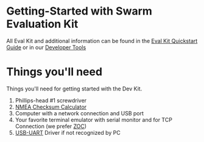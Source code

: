 # Getting-Started with Swarm Evaluation Kit

All Eval Kit and additional information can be found in the [Eval Kit Quickstart Guide](https://swarm.space/wp-content/uploads/2021/04/Swarm-Eval-Kit-Quickstart-Guide.pdf) or in our [Developer Tools](https://swarm.space/developertools/)

# Things you'll need 
Things you'll need for getting started with the Dev Kit. 

1. Phillips-head #1 screwdriver
2. [NMEA Checksum Calculator](https://nmeachecksum.eqth.net/)
3. Computer with a network connection and USB port 
4. Your favorite terminal emulator with serial monitor and for TCP Connection (we prefer [ZOC](https://www.emtec.com/zoc/index.html))
5.  [USB-UART](https://www.silabs.com/developers/usb-to-uart-bridge-vcp-driversv) Driver if not recognized by PC








